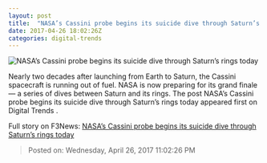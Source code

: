 ```yaml
---
layout: post
title:  "NASA’s Cassini probe begins its suicide dive through Saturn’s rings today"
date: 2017-04-26 18:02:26Z
categories: digital-trends
---
```


![NASA’s Cassini probe begins its suicide dive through Saturn’s rings today](http://icdn4.digitaltrends.com/image/cassini_saturn_orbit_insertion-1200x630-c.jpg)

Nearly two decades after launching from Earth to Saturn, the Cassini spacecraft is running out of fuel. NASA is now preparing for its grand finale — a series of dives between Saturn and its rings. The post NASA’s Cassini probe begins its suicide dive through Saturn’s rings today appeared first on Digital Trends .


Full story on F3News: [NASA’s Cassini probe begins its suicide dive through Saturn’s rings today](http://www.f3nws.com/n/AQyxyE)

> Posted on: Wednesday, April 26, 2017 11:02:26 PM
